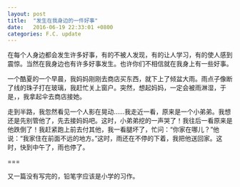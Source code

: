 ```yaml
---
layout: post
title:  "发生在我身边的一件好事"
date:   2016-06-19 22:33:01 +0800
categories: F.C. update
---
```

在每个人身边都会发生许多好事，有的不被人发现，有的让人学习，有的使人感到震惊。当然在我身边也有许多好事发生。也许你们不相信就在我身上有一些好事。

一个酷夏的一个早晨，我妈妈刚刚去商店买东西，就下上了倾盆大雨。雨点子像断了线的珠子打在玻璃，我赶忙关上窗户。突然，想起妈妈，一定会被雨淋湿，于是，，我拿起伞去商店接她。

走到半路，我忽然看见一个人影在晃动……我走近一看，原来是一个小弟弟。我想还是先别管他了，先去接妈妈吧。这时，小弟弟挖的一声哭了！我往后一看原来是他跌倒了！我赶紧跑上前去付其他，我一看腿坏了，忙问：“你家在哪儿？”他说：“我家住在前面不远的地方。”这时，雨还在不停的下着，我把他送回家。这时，快到中午了，雨也停了。

===

又一篇没有写完的，铅笔字应该是小学的习作。